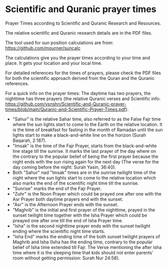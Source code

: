# Scientific and Quranic prayer times
 Prayer Times according to Scientific and Quranic Research and Resources. 

The relative scientific and Quranic research details are in the PDF files. 

The tool used for sun position calculations are from: https://github.com/mourner/suncalc 

The calculations give you the prayer times according to your time and place. It gets your location and your local time. 

For detailed references for the times of prayers, please check the PDF files for both the scientific approach derived from the Quran and the Quranic references. 

For a quick info on the prayer times: The daytime has two prayers, the nighttime has three prayers (the relative Quranic verses and Scientific info: https://github.com/ysnshn/Scientific-and-Quranic-prayer-times/blob/main/Quranic-and-Scientific-Prayer-Times.pdf). 

- "Sahur" is the relative Sahar time, also referred to as the False Fajr time where the sun lights start to come to the Earth on the relative location. It is the time of breakfast for fasting in the month of Ramadan until the sun lights start to make a black-and-white line on the horizon (Surah Baqarah, 2:187).
- "Imsak" is the time of the Fajr Prayer, starts from the black-and-white line stage till the sunrise. It marks the last prayer of the day where on the contrary to the popular belief of being the first prayer because the night ends with the sun rising again for the next day (The verse for the day coming before the night: Surah Yasin, 36:40).
- Both "Sahur" nad "Imsak" times are in the sunrise twilight time of the night where the sun lights start to come to the relative location which also marks the end of the scientific night time till the sunrise. 
- "Sunrise" marks the end of the Fajr Prayer.
- "Zuhr" is the Noon Prayer which could be prayed one after one with the Asr Prayer both daytime prayers end with the sunset. 
- "Asr" is the Afternoon Prayer ends with the sunset.
- "Maghrib" is the initial and first prayer of the nighttime, prayed in the sunset twilight time together with the Isha Prayer which could be preayed one after one till the end of Isha Prayer time.
- "Isha" is the second nighttime prayer ends with the sunset twilight ending where the scientific night time starts.
- "Isha End" marks the ending time of the both sunset twilight prayers of Maghrib and Isha (Isha has the ending time, contrary to the popular belief of Isha time extended till Fajr. The Verse mentioning the after Isha time where it is the sleeping time that kids should not enter parents' room without getting permission: Surah Nur 24:58).

